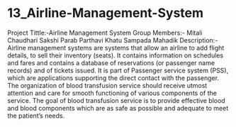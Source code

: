 # 13_Airline-Management-System
Project Tittle:-Airline Management System
Group Members:- Mitali Chaudhari
                              Sakshi Parab
                              Parthavi Khatu
                              Sampada Mahadik
Description:-Airline management systems are systems that allow an airline to add flight details, to sell their 
inventory (seats). It contains information on schedules and fares and contains a database of 
reservations (or passenger name records) and of tickets issued. It is part of Passenger service 
system (PSS), which are applications supporting the direct contact with the passenger. The 
organization of blood transfusion service should receive utmost attention and care for smooth 
functioning of various components of the service. The goal of blood transfusion service is to 
provide effective blood and blood components which are as safe as possible and adequate to 
meet the patient’s needs.
